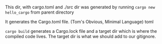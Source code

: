 This dir, with cargo.toml and ./src dir  was generated by running
`cargo new hello_cargo` from parent directory

It generates the Cargo.toml file. (Tom's Obvious, Minimal Language) toml

`cargo build`
generates a Cargo.lock file and a target dir which is where the compiled code lives.  The target dir is what we should add to our gitignore.
